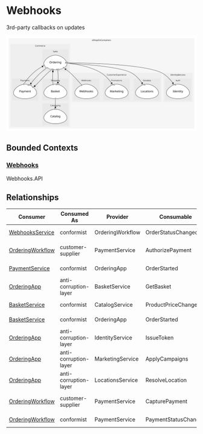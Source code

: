 

# Webhooks
3rd-party callbacks on updates

![contextmap](./contextmap.svg)

## Bounded Contexts

### [Webhooks](boundedcontexts/webhooks/index.md)
Webhooks.API



## Relationships
| Consumer | Consumed As | Provider | Consumable | Provided As |
| --- | --- | --- | --- | --- |
| [WebhooksService](boundedcontexts/webhooks/services/webhooks_service/index.md) | conformist | OrderingWorkflow | OrderStatusChanged | published-language |
| [OrderingWorkflow](../../../commerce/subdomains/sales/boundedcontexts/ordering/services/ordering_workflow/index.md) | customer-supplier | PaymentService | AuthorizePayment | open-host-service |
| [PaymentService](../../../commerce/subdomains/payments/boundedcontexts/payment/services/payment_service/index.md) | conformist | OrderingApp | OrderStarted | published-language |
| [OrderingApp](../../../commerce/subdomains/sales/boundedcontexts/ordering/services/ordering_app/index.md) | anti-corruption-layer | BasketService | GetBasket | open-host-service |
| [BasketService](../../../commerce/subdomains/shopping/boundedcontexts/basket/services/basket_service/index.md) | conformist | CatalogService | ProductPriceChanged | published-language |
| [BasketService](../../../commerce/subdomains/shopping/boundedcontexts/basket/services/basket_service/index.md) | conformist | OrderingApp | OrderStarted | published-language |
| [OrderingApp](../../../commerce/subdomains/sales/boundedcontexts/ordering/services/ordering_app/index.md) | anti-corruption-layer | IdentityService | IssueToken | open-host-service |
| [OrderingApp](../../../commerce/subdomains/sales/boundedcontexts/ordering/services/ordering_app/index.md) | anti-corruption-layer | MarketingService | ApplyCampaigns | open-host-service |
| [OrderingApp](../../../commerce/subdomains/sales/boundedcontexts/ordering/services/ordering_app/index.md) | anti-corruption-layer | LocationsService | ResolveLocation | open-host-service |
| [OrderingWorkflow](../../../commerce/subdomains/sales/boundedcontexts/ordering/services/ordering_workflow/index.md) | customer-supplier | PaymentService | CapturePayment | open-host-service |
| [OrderingWorkflow](../../../commerce/subdomains/sales/boundedcontexts/ordering/services/ordering_workflow/index.md) | conformist | PaymentService | PaymentStatusChanged | published-language |
	
	
